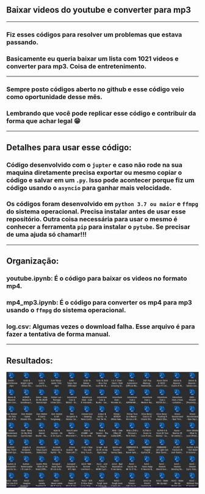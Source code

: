 ## Baixar __videos do youtube__ e converter para __mp3__
---
### Fiz esses códigos para resolver um problemas que estava passando.
### Basicamente eu queria baixar um lista com __1021__ videos e converter para mp3. Coisa de entretenimento.
---
### Sempre posto códigos aberto no github e esse código veio como oportunidade desse mês.
### Lembrando que você pode replicar esse código e contribuir da forma que achar legal 😁
---
## Detalhes para usar esse código:
### Código desenvolvido com o `jupter` e caso não rode na sua maquina diretamente precisa exportar ou mesmo copiar o código e salvar em um `.py`. Isso pode acontecer porque fiz um código usando o `asyncio` para ganhar mais velocidade.
### Os códigos foram desenvolvido em `python 3.7 ou maior` e `ffmpg` do sistema operacional. Precisa instalar antes de usar esse repositório. Outra coisa necessária para usar o mesmo é conhecer a ferramenta `pip` para instalar o `pytube`. __Se precisar de uma ajuda só chamar!!!__
---
## Organização:
### __youtube.ipynb__: É o código para baixar os videos no formato mp4.
### __mp4_mp3.ipynb__: É o código para converter os mp4 para mp3 usando o `ffmpg` do sistema operacional.
### __log.csv__: Algumas vezes o download falha. Esse arquivo é para fazer a tentativa de forma manual.
---
## Resultados:
![img](resources/folder.png)